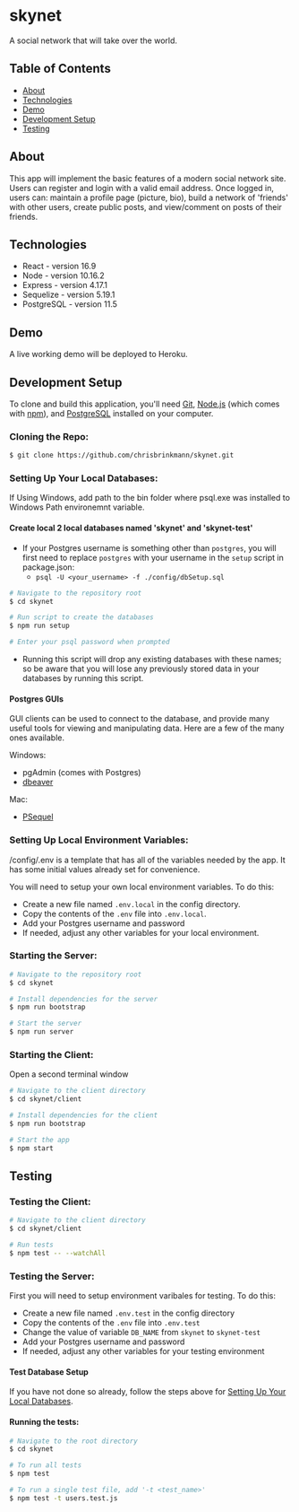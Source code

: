 # skynet
A social network that will take over the world.

## Table of Contents 
- [About](#about)
- [Technologies](#technologies)
- [Demo](#demo)
- [Development Setup](#development-setup)
- [Testing](#testing)

## About
This app will implement the basic features of a modern social network site. Users can register and login with a valid email address. Once logged in, users can: maintain a profile page (picture, bio), build a network of 'friends' with other users, create public posts, and view/comment on posts of their friends.

## Technologies
- React - version 16.9
- Node - version 10.16.2
- Express - version 4.17.1
- Sequelize - version 5.19.1
- PostgreSQL - version 11.5

## Demo
A live working demo will be deployed to Heroku.

## Development Setup
To clone and build this application, you'll need [Git](https://git-scm.com), [Node.js](https://nodejs.org/en/download/) (which comes with [npm](http://npmjs.com)), and [PostgreSQL](https://www.postgresql.org/download/) installed on your computer.

### Cloning the Repo:
```bash
$ git clone https://github.com/chrisbrinkmann/skynet.git
```

### Setting Up Your Local Databases:
If Using Windows, add path to the bin folder where psql.exe was installed to Windows Path environemnt variable.

#### Create local 2 local databases named 'skynet' and 'skynet-test'
* If your Postgres username is something other than `postgres`, you will first need to replace `postgres` with your username in the `setup` script in package.json:
  * `psql -U <your_username> -f ./config/dbSetup.sql`
```bash
# Navigate to the repository root
$ cd skynet

# Run script to create the databases
$ npm run setup

# Enter your psql password when prompted
```
* Running this script will drop any existing databases with these names; so be aware that you will lose any previously stored data in your databases by running this script.

#### Postgres GUIs
GUI clients can be used to connect to the database, and provide many useful tools for viewing and manipulating data. Here are a few of the many ones available.

Windows:
- pgAdmin (comes with Postgres)
- [dbeaver](https://dbeaver.io/download/)

Mac:
- [PSequel](http://www.psequel.com)

### Setting Up Local Environment Variables:
/config/.env is a template that has all of the variables needed by the app. It has some initial values already set for convenience.

You will need to setup your own local environment variables. To do this:

- Create a new file named `.env.local` in the config directory.
- Copy the contents of the `.env` file into `.env.local`.
- Add your Postgres username and password
- If needed, adjust any other variables for your local environment.

### Starting the Server:
```bash
# Navigate to the repository root
$ cd skynet

# Install dependencies for the server
$ npm run bootstrap

# Start the server
$ npm run server
```
### Starting the Client:
Open a second terminal window
```bash
# Navigate to the client directory
$ cd skynet/client

# Install dependencies for the client
$ npm run bootstrap

# Start the app
$ npm start
```

## Testing

### Testing the Client:
```bash
# Navigate to the client directory
$ cd skynet/client

# Run tests
$ npm test -- --watchAll
```

### Testing the Server:

First you will need to setup environment varibales for testing. To do this:

- Create a new file named `.env.test` in the config directory
- Copy the contents of the `.env` file into `.env.test`
- Change the value of variable `DB_NAME` from `skynet` to `skynet-test`
- Add your Postgres username and password
- If needed, adjust any other variables for your testing environment

#### Test Database Setup

If you have not done so already, follow the steps above for [Setting Up Your Local Databases](#Setting-Up-Your-Local-Databases).

#### Running the tests:

```bash
# Navigate to the root directory
$ cd skynet

# To run all tests
$ npm test

# To run a single test file, add '-t <test_name>'
$ npm test -t users.test.js
```